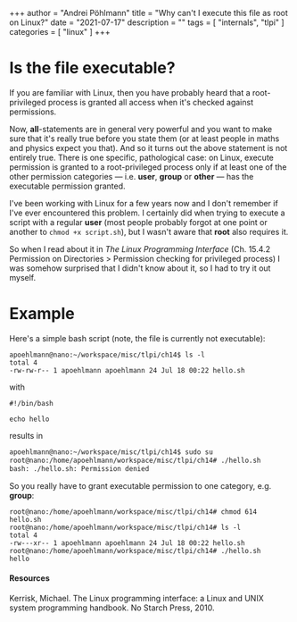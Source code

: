 +++ author = "Andrei Pöhlmann"
title = "Why can't I execute this file as root on Linux?"
date = "2021-07-17"
description = ""
tags = [
"internals",
"tlpi"
]
categories = [
"linux"
]
+++

# Is the file executable?

If you are familiar with Linux, then you have probably heard that a root-privileged process 
is granted all access when it's checked against permissions.

Now, **all**-statements are in general very powerful and you want to make sure that it's really 
true before you state them (or at least people in maths and physics expect you that). And so it turns out the above statement is not entirely true.
 There is one specific, pathological case: on Linux, execute permission is
granted to a root-privileged process only if at least one of the other permission categories &mdash;
i.e. **user**, **group** or **other** &mdash; has the executable permission granted.

I've been working with Linux for a few years now and I don't remember if I've ever encountered this problem. I
certainly did when trying to execute a script with a regular **user** (most people probably forgot
at one point or another to `chmod +x script.sh`), but I wasn't aware that **root** also requires it.

So when I read about it in _The Linux Programming Interface_ (Ch. 15.4.2 Permission on Directories > 
Permission checking for privileged process) I was somehow surprised that I didn't know about it, so
I had to try it out myself.

# Example 

 Here's a simple bash script (note, the file is currently not executable):
```shell script
apoehlmann@nano:~/workspace/misc/tlpi/ch14$ ls -l 
total 4
-rw-rw-r-- 1 apoehlmann apoehlmann 24 Jul 18 00:22 hello.sh
```
with
```shell script
#!/bin/bash

echo hello
```
results in
```bash
apoehlmann@nano:~/workspace/misc/tlpi/ch14$ sudo su
root@nano:/home/apoehlmann/workspace/misc/tlpi/ch14# ./hello.sh
bash: ./hello.sh: Permission denied
```

So you really have to grant executable permission to one category, e.g. **group**:

```shell script
root@nano:/home/apoehlmann/workspace/misc/tlpi/ch14# chmod 614 hello.sh 
root@nano:/home/apoehlmann/workspace/misc/tlpi/ch14# ls -l
total 4
-rw---xr-- 1 apoehlmann apoehlmann 24 Jul 18 00:22 hello.sh
root@nano:/home/apoehlmann/workspace/misc/tlpi/ch14# ./hello.sh 
hello
```

#### Resources

Kerrisk, Michael. The Linux programming interface: a Linux and UNIX system programming handbook. No Starch Press, 2010.